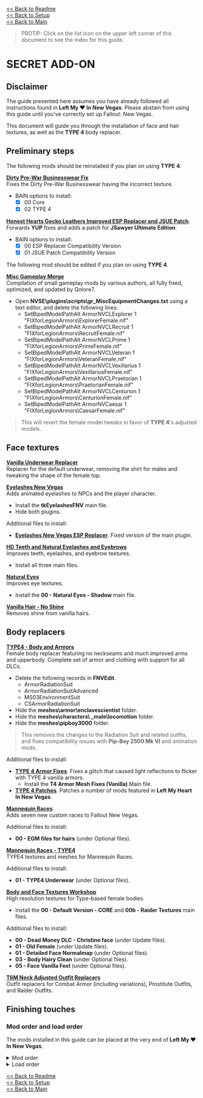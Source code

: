 [<< Back to Readme](https://github.com/Sigourn/newvegas-sharp/blob/main/README.md)  
[<< Back to Setup](https://github.com/Sigourn/newvegas-sharp/blob/main/setup.md)  
[<< Back to Main](https://github.com/Sigourn/iheartnewvegas/blob/main/main.md)

> PROTIP: Click on the list icon on the upper left corner of this document to see the index for this guide.

# SECRET ADD-ON

## Disclaimer

The guide presented here assumes you have already followed all instructions found in **Left My ♥ In New Vegas**. Please abstain from using this guide until you've correctly set up Fallout: New Vegas.

This document will guide you through the installation of face and hair textures, as well as the **TYPE 4** body replacer.

## Preliminary steps

The following mods should be reinstalled if you plan on using **TYPE 4**.

[**Dirty Pre-War Businesswear Fix**](https://github.com/Sigourn/iheartnewvegasrepository/blob/main/Dirty%20Pre-War%20Businesswear%20Fix%201.0.7z)  
Fixes the Dirty Pre-War Businesswear having the incorrect texture.
- BAIN options to install:
  - [X] 00 Core
  - [X] 02 TYPE 4

[**Honest Hearts Gecko Leathers Improved ESP Replacer and JSUE Patch**](https://github.com/Sigourn/iheartnewvegasrepository/blob/main/Honest%20Hearts%20Gecko%20Leathers%20Improved%20ESP%20Replacer%20and%20JSUE%20Patch.7z). Forwards **YUP** fixes and adds a patch for **JSawyer Ultimate Edition**.
- BAIN options to install:
  - [X] 00 ESP Replacer Compatibility Version
  - [X] 01 JSUE Patch Compatibility Version

The following mod should be edited if you plan on using **TYPE 4**.

[**Misc Gameplay Merge**](https://www.nexusmods.com/newvegas/mods/73921)  
Compilation of small gameplay mods by various authors, all fully fixed, optimized, and updated by Qolore7.
- Open **NVSE\plugins\scripts\gr_MiscEquipmentChanges.txt** using a text editor, and delete the following lines:
  - SetBipedModelPathAlt ArmorNVCLExplorer 1 "FIXforLegionArmors\ExplorerFemale.nif"
  - SetBipedModelPathAlt ArmorNVCLRecruit 1 "FIXforLegionArmors\RecruitFemale.nif"
  - SetBipedModelPathAlt ArmorNVCLPrime 1 "FIXforLegionArmors\PrimeFemale.nif"
  - SetBipedModelPathAlt ArmorNVCLVeteran 1 "FIXforLegionArmors\VeteranFemale.nif"
  - SetBipedModelPathAlt ArmorNVCLVexillarius 1 "FIXforLegionArmors\VexillariusFemale.nif"
  - SetBipedModelPathAlt ArmorNVCLPraetorian 1 "FIXforLegionArmors\PraetorianFemale.nif"
  - SetBipedModelPathAlt ArmorNVCLCenturion 1 "FIXforLegionArmors\CenturionFemale.nif"
  - SetBipedModelPathAlt ArmorNVCaesar 1 "FIXforLegionArmors\CaesarFemale.nif"

> This will revert the female model tweaks in favor of **TYPE 4**'s adjusted models.

## Face textures

[**Vanilla Underwear Replacer**](https://www.nexusmods.com/newvegas/mods/64006)  
Replacer for the default underwear, removing the shirt for males and tweaking the shape of the female top.

[**Eyelashes New Vegas**](https://www.nexusmods.com/newvegas/mods/34790)  
Adds animated eyelashes to NPCs and the player character.
- Install the **tkEyelashesFNV** main file.
- Hide both plugins.

Additional files to install:
- [**Eyelashes New Vegas ESP Replacer**](https://github.com/Sigourn/iheartnewvegasrepository/blob/main/Eyelashes%20New%20Vegas%20ESP%20Replacer.7z). Fixed version of the main plugin.

[**HD Teeth and Natural Eyelashes and Eyebrows**](https://www.nexusmods.com/newvegas/mods/53695)  
Improves teeth, eyelashes, and eyebrow textures.
- Install all three main files.

[**Natural Eyes**](https://www.nexusmods.com/newvegas/mods/62811)  
Improves eye textures.
- Install the **00 - Natural Eyes - Shadow** main file.

[**Vanilla Hair - No Shine**](https://www.nexusmods.com/newvegas/mods/50285)  
Removes shine from vanilla hairs.

## Body replacers

[**TYPE4 - Body and Armors**](https://www.nexusmods.com/newvegas/mods/66903)  
Female body replacer featuring no neckseams and much improved arms and upperbody. Complete set of armor and clothing with support for all DLCs.
- Delete the following records in **FNVEdit**.
  - ArmorRadiationSuit
  - ArmorRadiationSuitAdvanced
  - MS03EnvironmentSuit
  - CSArmorRadiationSuit
- Hide the **meshes\armor\enclavescientist** folder.
- Hide the **meshes\characters\ _male\locomotion** folder.
- Hide the **meshes\pipboy3000** folder.

> This removes the changes to the Radiation Suit and related outfits, and fixes compatibility issues with **Pip-Boy 2500 Mk VI** and animation mods.

Additional files to install:
- [**TYPE 4 Armor Fixes**](https://www.nexusmods.com/newvegas/mods/73885). Fixes a glitch that caused light reflections to flicker with TYPE 4 vanilla armors.
  - Install the **T4 Armor Mesh Fixes (Vanilla)** Main file.
- [**TYPE 4 Patches**](https://github.com/Sigourn/iheartnewvegasrepository/blob/main/TYPE%204%20Patches.7z). Patches a number of mods featured in **Left My Heart In New Vegas**.

[**Mannequin Races**](https://www.nexusmods.com/newvegas/mods/62785)  
Adds seven new custom races to Fallout New Vegas.

Additional files to install:
- **00 - EGM files for hairs** (under Optional files).

[**Mannequin Races - TYPE4**](https://www.nexusmods.com/newvegas/mods/68994)  
TYPE4 textures and meshes for Mannequin Races.

Additional files to install:
- **01 - TYPE4 Underwear** (under Optional files).

[**Body and Face Textures Workshop**](https://www.nexusmods.com/newvegas/mods/55174)  
High resolution textures for Type-based female bodies.
- Install the **00 - Default Version - CORE** and **00b - Raider Textures** main files.

Additional files to install:
- **00 - Dead Money DLC - Christine face** (under Update files).
- **01 - Old Female** (under Update files).
- **01 - Detailed Face Normalmap** (under Optional files).
- **03 - Body Hairy Clean** (under Optional files).
- **05 - Face Vanilla Feel** (under Optional files).

[**T6M Neck Adjusted Outfit Replacers**](https://github.com/Sigourn/iheartnewvegasrepository/blob/main/T6M%20Neck%20Adjusted%20Outfit%20Replacers.7z)  
Outfit replacers for Combat Armor (including variations), Prostitute Outfits, and Raider Outfits.

## Finishing touches

### Mod order and load order

The mods installed in this guide can be placed at the very end of **Left My ♥ In New Vegas**.

<details>
<summary>Mod order</summary>

```
Vanilla Underwear Replacer
Eyelashes New Vegas
Eyelashes New Vegas ESP Replacer
HD Teeth and Natural Eyelashes and Eyebrows
Vanilla Hair - No Shine
Natural Eyes
TYPE 4 - Body and Armors
TYPE 4 - Armor Fixes
TYPE 4 Patches
Mannequin Races
Mannequin Races - TYPE 4
T6M Neck Adjusted Outfit Replacers
Body and Face Textures Workshop
```
</details>

<details>
<summary>Load order</summary>

```
tkEyelashesFNV.esp
T4-plugin.esp
TYPE 4 YUP Patch.esp
TYPE 4 Dirty Pre-War Businesswear Fix.esp
TYPE 4 JSUE Patch.esp
TYPE 4 Eyelashes NV Patch.esp
ImprovedGeckoLeatherArmor.esp
ImprovedGeckoLeatherArmor JSUE Patch.esp
Mannequin Rce.esp
```
</details>

[<< Back to Readme](https://github.com/Sigourn/newvegas-sharp/blob/main/README.md)  
[<< Back to Setup](https://github.com/Sigourn/newvegas-sharp/blob/main/setup.md)  
[<< Back to Main](https://github.com/Sigourn/iheartnewvegas/blob/main/main.md)
